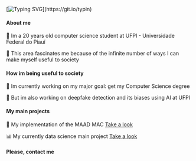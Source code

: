 [![Typing SVG](https://readme-typing-svg.herokuapp.com/?color=191970&size=30&center=true&vCenter=true&width=1000&lines=Hey+There!;Me+chamo+Carlos+Daniel.;Sou+um+entusiasta+de+IA+e+queria+te+mostrar+meus+projetos!)](https://git.io/typin)
<h4 align="left">About me</h4>
<p>👤 Im a 20 years old computer science student at UFPI - Universidade Federal do Piauí</p>
<p>🌟 This area fascinates me because of the infinite number of ways I can make myself useful to society</p>
<p></p>
<p></p>
<h4 align="left">How im being useful to society</h4>
<p>🔭 Im currently working on my major goal: get my Computer Science degree</p>
<p>🤖 But im also working on deepfake detection and its biases using AI at UFPI</p>
<p></p>
<p></p>
<h4 align="left">My main projects</h4>
<p>🔬 My implementation of the MAAD MAC <a href=''>Take a look</a></p>
<p>📊 My currently data science main project <a href=''>Take a look</a></p>
<p></p>
<p></p>
<h4 align="left">Please, contact me</h4>
